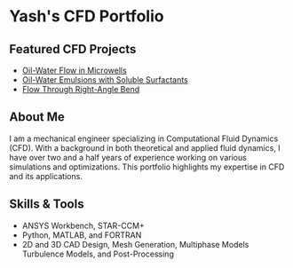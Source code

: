 # Yash's CFD Portfolio

## Featured CFD Projects
- [Oil-Water Flow in Microwells](Projects/Project1_Oil-Water_Flow_in_Microwells)
- [Oil-Water Emulsions with Soluble Surfactants](Projects/Project2_Oil-Water_Emulsions_with_Soluble_Surfactants)
- [Flow Through Right-Angle Bend](Projects/Project3_Flow_Through_Right-Angle_Bend)
  
## About Me
I am a mechanical engineer specializing in Computational Fluid Dynamics (CFD). With a background in both theoretical and applied fluid dynamics, I have over two and a half years of experience working on various simulations and optimizations. This portfolio highlights my expertise in CFD and its applications.

## Skills & Tools
- ANSYS Workbench, STAR-CCM+
- Python, MATLAB, and FORTRAN
- 2D and 3D CAD Design, Mesh Generation, Multiphase Models Turbulence Models, and Post-Processing
